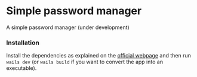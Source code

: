 # Simple password manager

A simple password manager (under development)

### Installation

Install the dependencies as explained on the [official webpage](https://wails.io/docs/gettingstarted/installation) and then run `wails dev` (or `wails build` if you want to convert the app into an executable).
